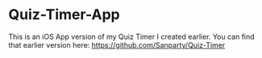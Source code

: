 # Quiz-Timer-App

This is an iOS App version of my Quiz Timer I created earlier. 
You can find that earlier version here: https://github.com/Sanparty/Quiz-Timer

